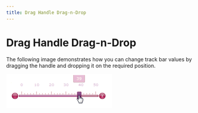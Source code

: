```yaml
---
title: Drag Handle Drag-n-Drop
---
```

# Drag Handle Drag-n-Drop
The following image demonstrates how you can change track bar values by dragging the handle and dropping it on the required position.

![ASPxTrackBar_Drag-n-drop_drag_handle](../../../images/img16528.gif)